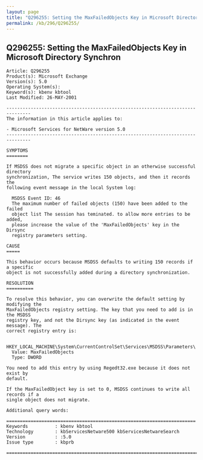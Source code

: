 ```yaml
---
layout: page
title: "Q296255: Setting the MaxFailedObjects Key in Microsoft Directory Synchron"
permalink: /kb/296/Q296255/
---
```


## Q296255: Setting the MaxFailedObjects Key in Microsoft Directory Synchron

	Article: Q296255
	Product(s): Microsoft Exchange
	Version(s): 5.0
	Operating System(s): 
	Keyword(s): kbenv kbtool
	Last Modified: 26-MAY-2001
	
	-------------------------------------------------------------------------------
	The information in this article applies to:
	
	- Microsoft Services for NetWare version 5.0 
	-------------------------------------------------------------------------------
	
	SYMPTOMS
	========
	
	If MSDSS does not migrate a specific object in an otherwise successful directory
	synchronization, The service writes 150 objects, and then it records the
	following event message in the local System log:
	
	  MSDSS Event ID: 46
	  The maximum number of failed objects (150) have been added to the failed
	  object list The session has teminated. to allow more entries to be added,
	  please increase the value of the 'MaxFailedObjects' key in the Dirsync
	  registry parameters setting.
	
	CAUSE
	=====
	
	This behavior occurs because MSDSS defaults to writing 150 records if a specific
	object is not successfully added during a directory synchronization.
	
	RESOLUTION
	==========
	
	To resolve this behavior, you can overwrite the default setting by modifying the
	MaxFailedObjects registry setting. The key that you need to add is in the MSDSS
	registry key, and not the Dirsync key (as indicated in the event message). The
	correct registry entry is:
	
	  HKEY_LOCAL_MACHINE\System\CurrentControlSet\Services\MSDSS\Parameters\
	  Value: MaxFailedObjects
	  Type: DWORD
	
	You need to add this entry by using Regedt32.exe because it does not exist by
	default.
	
	If the MaxFailedObject key is set to 0, MSDSS continues to write all records if a
	single object does not migrate.
	
	Additional query words:
	
	======================================================================
	Keywords          : kbenv kbtool 
	Technology        : kbServicesNetware500 kbServicesNetwareSearch
	Version           : :5.0
	Issue type        : kbprb
	
	=============================================================================
	
